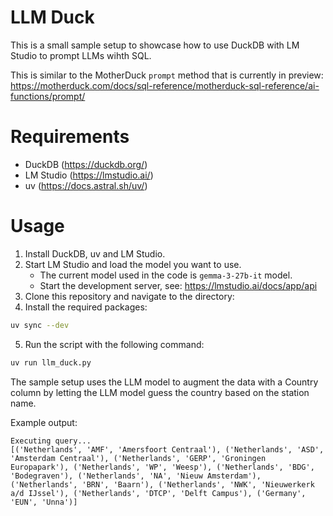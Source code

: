# LLM Duck

This is a small sample setup to showcase how to use DuckDB with LM Studio to prompt LLMs wihth SQL. 

This is similar to the MotherDuck `prompt` method that is currently in preview: https://motherduck.com/docs/sql-reference/motherduck-sql-reference/ai-functions/prompt/

# Requirements

- DuckDB (https://duckdb.org/)
- LM Studio (https://lmstudio.ai/)
- uv (https://docs.astral.sh/uv/)

# Usage

1. Install DuckDB, uv and LM Studio.
2. Start LM Studio and load the model you want to use. 
    - The current model used in the code is `gemma-3-27b-it` model.
    - Start the development server, see: https://lmstudio.ai/docs/app/api
3. Clone this repository and navigate to the directory:
4. Install the required packages:
```bash
uv sync --dev
```
5. Run the script with the following command:
```bash
uv run llm_duck.py
```

The sample setup uses the LLM model to augment the data with a Country column by letting the LLM model guess the country based on the station name.

Example output:
```
Executing query...
[('Netherlands', 'AMF', 'Amersfoort Centraal'), ('Netherlands', 'ASD', 'Amsterdam Centraal'), ('Netherlands', 'GERP', 'Groningen Europapark'), ('Netherlands', 'WP', 'Weesp'), ('Netherlands', 'BDG', 'Bodegraven'), ('Netherlands', 'NA', 'Nieuw Amsterdam'), ('Netherlands', 'BRN', 'Baarn'), ('Netherlands', 'NWK', 'Nieuwerkerk a/d IJssel'), ('Netherlands', 'DTCP', 'Delft Campus'), ('Germany', 'EUN', 'Unna')]
```